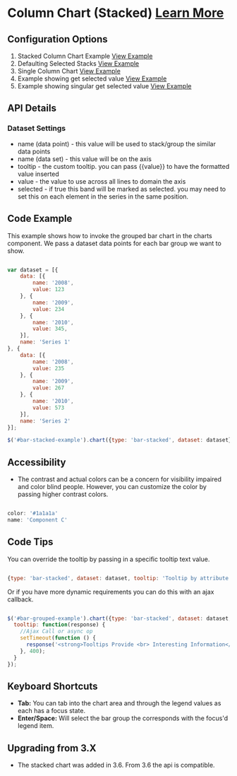 
# Column Chart (Stacked)  [Learn More](#)

## Configuration Options

1. Stacked Column Chart Example [View Example]( ../components/column-stacked/example-index)
2. Defaulting Selected Stacks [View Example]( ../components/column-stacked/example-selected)
3. Single Column Chart [View Example]( ../components/column-stacked/example-singular)
4. Example showing get selected value [View Example]( ../components/column-stacked/example-get-selected)
5. Example showing singular get selected value [View Example]( ../components/column-stacked/example-singular-get-selected)

## API Details

### Dataset Settings

* name (data point) - this value will be used to stack/group the similar data points
* name (data set) - this value will be on the axis
* tooltip - the custom tooltip. you can pass {{value}} to have the formatted value inserted
* value - the value to use across all lines to domain the axis
* selected - if true this band will be marked as selected. you may need to set this on each element in the series in the same position.

## Code Example

This example shows how to invoke the grouped bar chart in the charts component. We pass a dataset data points for each bar group we want to show.
```javascript

var dataset = [{
    data: [{
        name: '2008',
        value: 123
    }, {
        name: '2009',
        value: 234
    }, {
        name: '2010',
        value: 345,
    }],
    name: 'Series 1'
}, {
    data: [{
        name: '2008',
        value: 235
    }, {
        name: '2009',
        value: 267
    }, {
        name: '2010',
        value: 573
    }],
    name: 'Series 2'
}];

$('#bar-stacked-example').chart({type: 'bar-stacked', dataset: dataset});


```

## Accessibility

- The contrast and actual colors can be a concern for visibility impaired and color blind people. However, you can customize the color by passing higher contrast colors.

```javascript

color: '#1a1a1a'
name: 'Component C'

```

## Code Tips

You can override the tooltip by passing in a specific tooltip text value.

```javascript

{type: 'bar-stacked', dataset: dataset, tooltip: 'Tooltip by attribute'}


```

Or if you have more dynamic requirements you can do this with an ajax callback.

```javascript

$('#bar-grouped-example').chart({type: 'bar-stacked', dataset: dataset,
  tooltip: function(response) {
    //Ajax Call or async op
    setTimeout(function () {
      response('<strong>Tooltips Provide <br> Interesting Information</strong>');
    }, 400);
  }
});


```

## Keyboard Shortcuts

-   **Tab:** You can tab into the chart area and through the legend values as each has a focus state.
-   **Enter/Space:** Will select the bar group the corresponds with the focus'd legend item.

## Upgrading from 3.X

-   The stacked chart was added in 3.6. From 3.6 the api is compatible.
